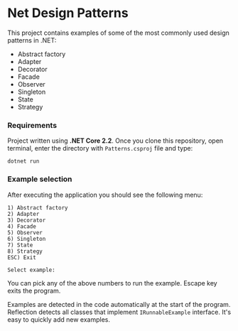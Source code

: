# Net Design Patterns

This project contains examples of some of the most commonly used design patterns in .NET:
* Abstract factory
* Adapter
* Decorator
* Facade
* Observer
* Singleton
* State
* Strategy

### Requirements
Project written using **.NET Core 2.2**.
Once you clone this repository, open terminal, enter the directory with `Patterns.csproj` file and type:
```
dotnet run
```

### Example selection
After executing the application you should see the following menu:
```
1) Abstract factory
2) Adapter
3) Decorator
4) Facade
5) Observer
6) Singleton
7) State
8) Strategy
ESC) Exit

Select example:
```

You can pick any of the above numbers to run the example. Escape key exits the program.

Examples are detected in the code automatically at the start of the program. Reflection detects all classes that implement `IRunnableExample` interface. It's easy to quickly add new examples.
